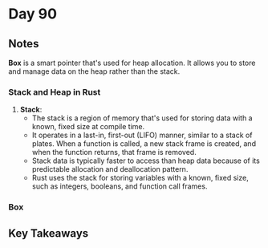 # Day 90

## Notes

**Box** is a smart pointer that's used for heap allocation. It allows you to store and manage data on the heap rather than the stack.

### Stack and Heap in Rust

1. **Stack**:
   - The stack is a region of memory that's used for storing data with a known, fixed size at compile time.
   - It operates in a last-in, first-out (LIFO) manner, similar to a stack of plates. When a function is called, a new stack frame is created, and when the function returns, that frame is removed.
   - Stack data is typically faster to access than heap data because of its predictable allocation and deallocation pattern.
   - Rust uses the stack for storing variables with a known, fixed size, such as integers, booleans, and function call frames.



### Box

## Key Takeaways
